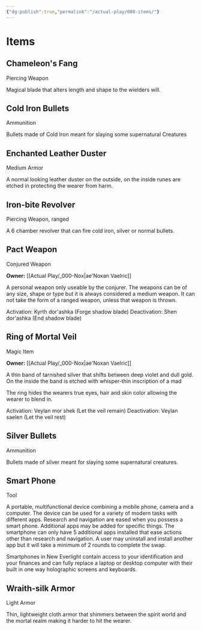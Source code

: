 ```yaml
---
{"dg-publish":true,"permalink":"/actual-play/000-items/"}
---
```


# Items

## Chameleon's Fang
Piercing Weapon

Magical blade that alters length and shape to the wielders will.

## Cold Iron Bullets
Ammunition

Bullets made of Cold Iron meant for slaying some supernatural Creatures

## Enchanted Leather Duster
Medium Armor

A normal looking leather duster on the outside, on the inside runes are etched in protecting the wearer from harm.

## Iron-bite Revolver
Piercing Weapon, ranged

A 6 chamber revolver that can fire cold iron, silver or normal bullets.

## Pact Weapon
Conjured Weapon

**Owner:** [[Actual Play/_000-Nox\|ae'Noxan Vaelric]]

A personal weapon only useable by the conjurer.  The weapons can be of any size, shape or type but it is always considered a medium weapon. It can not take the form of a ranged weapon, unless that weapon is thrown.

Activation: Kyrth dor'ashka (Forge shadow blade)
Deactivation: Shen dor'ashka (End shadow blade)

## Ring of Mortal Veil
Magic Item

**Owner:** [[Actual Play/_000-Nox\|ae'Noxan Vaelric]]

A thin band of tarnished silver that shifts between deep violet and dull gold. On the inside the band is etched with whisper-thin inscription of a mad

The ring hides the wearers true eyes, hair and skin color allowing the wearer to blend in.

Activation: Veylan mor shek (Let the veil remain)
Deactivation: Veylan saelen (Let the veil rest)

## Silver Bullets
Ammunition

Bullets made of silver meant for slaying some supernatural creatures.

## Smart Phone
Tool

A portable, multifunctional device combining a mobile phone, camera and a computer.  The device can be used for a variety of modern tasks with different apps.  Research and navigation are eased when you possess a smart phone.  Additional apps may be added for specific things.  The smartphone can only have 5 additional apps installed that ease actions other than research and navigation. A user may uninstall and install another app but it will take a minimum of 2 rounds to complete the swap.

Smartphones in New Everlight contain access to your identification and your finances and can fully replace a laptop or desktop computer with their built in one way holographic screens and keyboards.

## Wraith-silk Armor
Light Armor

Thin, lightweight cloth armor that shimmers between the spirit world and the mortal realm making it harder to hit the wearer.